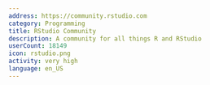 ```yaml
---
address: https://community.rstudio.com
category: Programming
title: RStudio Community
description: A community for all things R and RStudio
userCount: 18149
icon: rstudio.png
activity: very high
language: en_US
---
```


